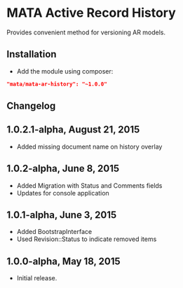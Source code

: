 MATA Active Record History
==========================================

Provides convenient method for versioning AR models.

Installation
------------

- Add the module using composer:

```json
"mata/mata-ar-history": "~1.0.0"
```

Changelog
---------

## 1.0.2.1-alpha, August 21, 2015

- Added missing document name on history overlay

## 1.0.2-alpha, June 8, 2015

- Added Migration with Status and Comments fields
- Updates for console application

## 1.0.1-alpha, June 3, 2015

- Added BootstrapInterface
- Used Revision::Status to indicate removed items


## 1.0.0-alpha, May 18, 2015

- Initial release.
